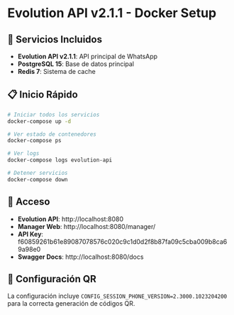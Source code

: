 # Evolution API v2.1.1 - Docker Setup

## 🚀 Servicios Incluidos

- **Evolution API v2.1.1**: API principal de WhatsApp
- **PostgreSQL 15**: Base de datos principal
- **Redis 7**: Sistema de cache

## 📋 Inicio Rápido

```bash
# Iniciar todos los servicios
docker-compose up -d

# Ver estado de contenedores
docker-compose ps

# Ver logs
docker-compose logs evolution-api

# Detener servicios
docker-compose down
```

## 🔑 Acceso

- **Evolution API**: http://localhost:8080
- **Manager Web**: http://localhost:8080/manager/
- **API Key**: f60859261b61e89087078576c020c9c1d0d2f8b87fa09c5cba009b8ca69a98e0
- **Swagger Docs**: http://localhost:8080/docs

## 📱 Configuración QR

La configuración incluye `CONFIG_SESSION_PHONE_VERSION=2.3000.1023204200` para la correcta generación de códigos QR.

